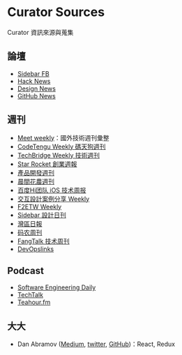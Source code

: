 # Curator Sources

Curator 資訊來源與蒐集

## 論壇

- [Sidebar FB](https://www.facebook.com/SidebarIO)
- [Hack News](https://news.ycombinator.com/)
- [Design News](https://www.designernews.co)
- [GitHub News](http://www.gitlogs.com/)


## 週刊

- [Meet weekly](https://github.com/matheusazzi/meet-weekly)：國外技術週刊彙整
- [CodeTengu Weekly 碼天狗週刊](http://weekly.codetengu.com/)
- [TechBridge Weekly 技術週刊](http://weekly.techbridge.cc/)
- [Star Rocket 創業週報](http://weekly.starrocket.io/)
- [產品開發週刊](https://pdwtaiwan.ongoodbits.com/)
- [晨間花農週刊](https://gardenernews.ongoodbits.com/)
- [百度Hi团队 iOS 技术周报](https://github.com/BaiduHiDeviOS/iOS-Tech-Weekly)
- [交互設計案例分享 Weekly](https://medium.com/%E5%A5%A7%E9%9D%A9%E8%A8%AD%E8%A8%88-startup-studio)
- [F2ETW Weekly](http://www.f2e.tw/weekly-collection/)
- [Sidebar 設計日刊](http://sidebar.io)
- [灣區日報](https://wanqu.co)
- [码农周刊](http://weekly.manong.io/)
- [FangTalk 技术周刊](http://tinyletter.com/fangtalk)
- [DevOpslinks](http://devopslinks.com)


## Podcast

- [Software Engineering Daily](http://softwareengineeringdaily.com/)
- [TechTalk](http://www.techtalk.tw/)
- [Teahour.fm](https://itunes.apple.com/cn/podcast/teahour.fm/id608387170)

## 大大

- Dan Abramov ([Medium](https://medium.com/@dan_abramov), [twitter](https://twitter.com/dan_abramov), [GitHub](https://github.com/gaearon))：React, Redux
